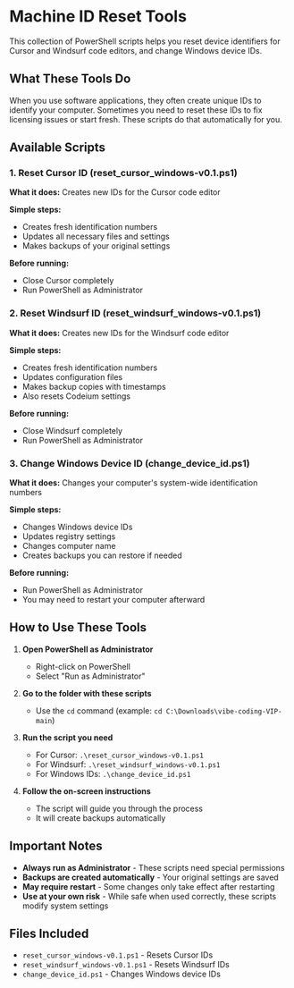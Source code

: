 # Machine ID Reset Tools

This collection of PowerShell scripts helps you reset device identifiers for Cursor and Windsurf code editors, and change Windows device IDs.

## What These Tools Do

When you use software applications, they often create unique IDs to identify your computer. Sometimes you need to reset these IDs to fix licensing issues or start fresh. These scripts do that automatically for you.

## Available Scripts

### 1. Reset Cursor ID (reset_cursor_windows-v0.1.ps1)

**What it does:** Creates new IDs for the Cursor code editor

**Simple steps:**

- Creates fresh identification numbers
- Updates all necessary files and settings
- Makes backups of your original settings

**Before running:**

- Close Cursor completely
- Run PowerShell as Administrator

### 2. Reset Windsurf ID (reset_windsurf_windows-v0.1.ps1)

**What it does:** Creates new IDs for the Windsurf code editor

**Simple steps:**

- Creates fresh identification numbers
- Updates configuration files
- Makes backup copies with timestamps
- Also resets Codeium settings

**Before running:**

- Close Windsurf completely
- Run PowerShell as Administrator

### 3. Change Windows Device ID (change_device_id.ps1)

**What it does:** Changes your computer's system-wide identification numbers

**Simple steps:**

- Changes Windows device IDs
- Updates registry settings
- Changes computer name
- Creates backups you can restore if needed

**Before running:**

- Run PowerShell as Administrator
- You may need to restart your computer afterward

## How to Use These Tools

1. **Open PowerShell as Administrator**

   - Right-click on PowerShell
   - Select "Run as Administrator"

2. **Go to the folder with these scripts**

   - Use the `cd` command (example: `cd C:\Downloads\vibe-coding-VIP-main`)

3. **Run the script you need**

   - For Cursor: `.\reset_cursor_windows-v0.1.ps1`
   - For Windsurf: `.\reset_windsurf_windows-v0.1.ps1`
   - For Windows IDs: `.\change_device_id.ps1`

4. **Follow the on-screen instructions**
   - The script will guide you through the process
   - It will create backups automatically

## Important Notes

- **Always run as Administrator** - These scripts need special permissions
- **Backups are created automatically** - Your original settings are saved
- **May require restart** - Some changes only take effect after restarting
- **Use at your own risk** - While safe when used correctly, these scripts modify system settings

## Files Included

- `reset_cursor_windows-v0.1.ps1` - Resets Cursor IDs
- `reset_windsurf_windows-v0.1.ps1` - Resets Windsurf IDs
- `change_device_id.ps1` - Changes Windows device IDs
